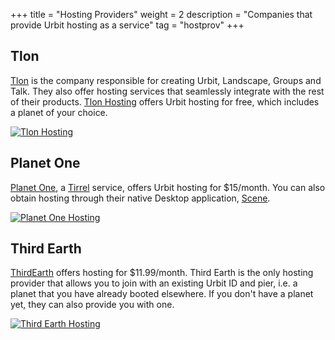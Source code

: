 +++
title = "Hosting Providers"
weight = 2
description = "Companies that provide Urbit hosting as a service"
tag = "hostprov"
+++


## Tlon
[Tlon](https://tlon.io) is the company responsible for creating Urbit, Landscape, Groups and Talk. They also offer hosting services that seamlessly integrate with the rest of their products.  [Tlon Hosting](https://tlon.io) offers Urbit hosting for free, which includes a planet of your choice.

[![Tlon Hosting](https://storage.googleapis.com/media.urbit.org/site/ecosystem/organizations/tlon-hosting-provider.png)](https://tlon.io/) 

## Planet One

[Planet One](https://planet.one), a [Tirrel](https://urbit.org/organizations/tirrel) service, offers Urbit hosting for $15/month. You can also obtain hosting through their native Desktop application, [Scene](https://planet.one/scene).

[![Planet One Hosting](https://storage.googleapis.com/media.urbit.org/site/ecosystem/organizations/planetone-hosting.png)](https://planet.one/) 

## Third Earth

[ThirdEarth](https://third.earth) offers hosting for $11.99/month. Third Earth is the only hosting provider that allows you to join with an existing Urbit ID and pier, i.e. a planet that you have already booted elsewhere. If you don't have a planet yet, they can also provide you with one.

[![Third Earth Hosting](https://storage.googleapis.com/media.urbit.org/site/ecosystem/organizations/thirdearth-hosting.png)](https://third.earth/) 
